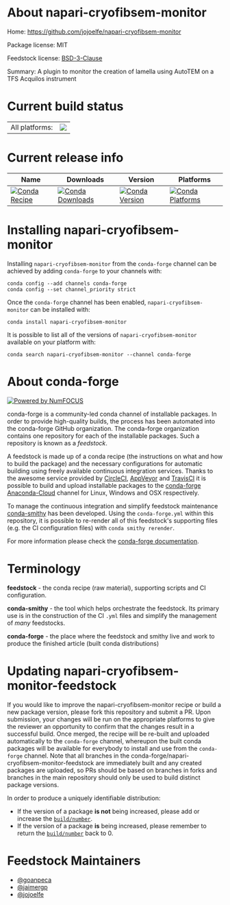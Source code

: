 About napari-cryofibsem-monitor
===============================

Home: https://github.com/jojoelfe/napari-cryofibsem-monitor

Package license: MIT

Feedstock license: [BSD-3-Clause](https://github.com/conda-forge/napari-cryofibsem-monitor-feedstock/blob/master/LICENSE.txt)

Summary: A plugin to monitor the creation of lamella using AutoTEM on a TFS Acquilos instrument

Current build status
====================


<table><tr><td>All platforms:</td>
    <td>
      <a href="https://dev.azure.com/conda-forge/feedstock-builds/_build/latest?definitionId=15175&branchName=master">
        <img src="https://dev.azure.com/conda-forge/feedstock-builds/_apis/build/status/napari-cryofibsem-monitor-feedstock?branchName=master">
      </a>
    </td>
  </tr>
</table>

Current release info
====================

| Name | Downloads | Version | Platforms |
| --- | --- | --- | --- |
| [![Conda Recipe](https://img.shields.io/badge/recipe-napari--cryofibsem--monitor-green.svg)](https://anaconda.org/conda-forge/napari-cryofibsem-monitor) | [![Conda Downloads](https://img.shields.io/conda/dn/conda-forge/napari-cryofibsem-monitor.svg)](https://anaconda.org/conda-forge/napari-cryofibsem-monitor) | [![Conda Version](https://img.shields.io/conda/vn/conda-forge/napari-cryofibsem-monitor.svg)](https://anaconda.org/conda-forge/napari-cryofibsem-monitor) | [![Conda Platforms](https://img.shields.io/conda/pn/conda-forge/napari-cryofibsem-monitor.svg)](https://anaconda.org/conda-forge/napari-cryofibsem-monitor) |

Installing napari-cryofibsem-monitor
====================================

Installing `napari-cryofibsem-monitor` from the `conda-forge` channel can be achieved by adding `conda-forge` to your channels with:

```
conda config --add channels conda-forge
conda config --set channel_priority strict
```

Once the `conda-forge` channel has been enabled, `napari-cryofibsem-monitor` can be installed with:

```
conda install napari-cryofibsem-monitor
```

It is possible to list all of the versions of `napari-cryofibsem-monitor` available on your platform with:

```
conda search napari-cryofibsem-monitor --channel conda-forge
```


About conda-forge
=================

[![Powered by
NumFOCUS](https://img.shields.io/badge/powered%20by-NumFOCUS-orange.svg?style=flat&colorA=E1523D&colorB=007D8A)](https://numfocus.org)

conda-forge is a community-led conda channel of installable packages.
In order to provide high-quality builds, the process has been automated into the
conda-forge GitHub organization. The conda-forge organization contains one repository
for each of the installable packages. Such a repository is known as a *feedstock*.

A feedstock is made up of a conda recipe (the instructions on what and how to build
the package) and the necessary configurations for automatic building using freely
available continuous integration services. Thanks to the awesome service provided by
[CircleCI](https://circleci.com/), [AppVeyor](https://www.appveyor.com/)
and [TravisCI](https://travis-ci.com/) it is possible to build and upload installable
packages to the [conda-forge](https://anaconda.org/conda-forge)
[Anaconda-Cloud](https://anaconda.org/) channel for Linux, Windows and OSX respectively.

To manage the continuous integration and simplify feedstock maintenance
[conda-smithy](https://github.com/conda-forge/conda-smithy) has been developed.
Using the ``conda-forge.yml`` within this repository, it is possible to re-render all of
this feedstock's supporting files (e.g. the CI configuration files) with ``conda smithy rerender``.

For more information please check the [conda-forge documentation](https://conda-forge.org/docs/).

Terminology
===========

**feedstock** - the conda recipe (raw material), supporting scripts and CI configuration.

**conda-smithy** - the tool which helps orchestrate the feedstock.
                   Its primary use is in the construction of the CI ``.yml`` files
                   and simplify the management of *many* feedstocks.

**conda-forge** - the place where the feedstock and smithy live and work to
                  produce the finished article (built conda distributions)


Updating napari-cryofibsem-monitor-feedstock
============================================

If you would like to improve the napari-cryofibsem-monitor recipe or build a new
package version, please fork this repository and submit a PR. Upon submission,
your changes will be run on the appropriate platforms to give the reviewer an
opportunity to confirm that the changes result in a successful build. Once
merged, the recipe will be re-built and uploaded automatically to the
`conda-forge` channel, whereupon the built conda packages will be available for
everybody to install and use from the `conda-forge` channel.
Note that all branches in the conda-forge/napari-cryofibsem-monitor-feedstock are
immediately built and any created packages are uploaded, so PRs should be based
on branches in forks and branches in the main repository should only be used to
build distinct package versions.

In order to produce a uniquely identifiable distribution:
 * If the version of a package **is not** being increased, please add or increase
   the [``build/number``](https://docs.conda.io/projects/conda-build/en/latest/resources/define-metadata.html#build-number-and-string).
 * If the version of a package **is** being increased, please remember to return
   the [``build/number``](https://docs.conda.io/projects/conda-build/en/latest/resources/define-metadata.html#build-number-and-string)
   back to 0.

Feedstock Maintainers
=====================

* [@goanpeca](https://github.com/goanpeca/)
* [@jaimergp](https://github.com/jaimergp/)
* [@jojoelfe](https://github.com/jojoelfe/)

